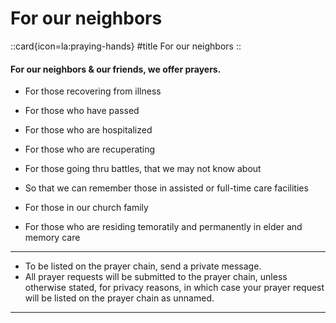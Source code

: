 # For our neighbors

::card{icon=la:praying-hands}
#title
For our neighbors
::

#### For our neighbors & our friends, we offer prayers.

- For those recovering from illness

- For those who have passed

- For those who are hospitalized

- For those who are recuperating

- For those going thru battles, that we may not know about

- So that we can remember those in assisted or full-time care facilities

- For those in our church family

- For those who are residing temoratily and permanently in elder and memory care

---

- To be listed on the prayer chain, send a private message.
- All prayer requests will be submitted to the prayer chain, unless otherwise stated, for privacy reasons, in which case your prayer request will be listed on the prayer chain as unnamed.
---